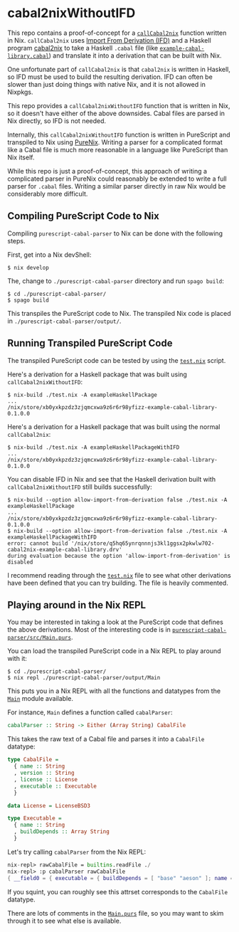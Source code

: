 # cabal2nixWithoutIFD

This repo contains a proof-of-concept for a
[`callCabal2nix`](https://github.com/NixOS/nixpkgs/blob/d263feb6f6392939c4c5e0a2608a450f65417d18/pkgs/development/haskell-modules/make-package-set.nix#L220)
function written in Nix. `callCabal2nix` uses
[Import From Derivation (IFD)](https://blog.hercules-ci.com/2019/08/30/native-support-for-import-for-derivation/)
and a Haskell program [cabal2nix](https://github.com/NixOS/cabal2nix) to take
a Haskell `.cabal` file (like
[`example-cabal-library.cabal`](`./example-cabal-library/example-cabal-library.cabal`))
and translate it into a derivation that can be built with Nix.

One unfortunate part of `callCabal2nix` is that `cabal2nix` is written in
Haskell, so IFD must be used to build the resulting derivation.  IFD can often
be slower than just doing things with native Nix, and it is not allowed
in Nixpkgs.

This repo provides a `callCabal2nixWithoutIFD` function that is written in Nix,
so it doesn't have either of the above downsides.  Cabal files are parsed in
Nix directly, so IFD is not needed.

Internally, this `callCabal2nixWithoutIFD` function is written in PureScript
and transpiled to Nix using [PureNix](https://github.com/purenix-org/purenix).
Writing a parser for a complicated format like a Cabal file is much more
reasonable in a language like PureScript than Nix itself.

While this repo is just a proof-of-concept, this approach of writing a
complicated parser in PureNix could reasonably be extended to write a full
parser for `.cabal` files.  Writing a similar parser directly in raw Nix would
be considerably more difficult.

## Compiling PureScript Code to Nix

Compiling `purescript-cabal-parser` to Nix can be done with the following
steps.

First, get into a Nix devShell:

```console
$ nix develop
```

The, change to `./purescript-cabal-parser` directory and run `spago build`:

```console
$ cd ./purescript-cabal-parser/
$ spago build
```

This transpiles the PureScript code to Nix.  The transpiled Nix code is placed
in `./purescript-cabal-parser/output/`.

## Running Transpiled PureScript Code

The transpiled PureScript code can be tested by using the [`test.nix`](./test.nix)
script.

Here's a derivation for a Haskell package that was built using
`callCabal2nixWithoutIFD`:

```console
$ nix-build ./test.nix -A exampleHaskellPackage
...
/nix/store/xb0yxkpzdz3zjqmcxwa9z6r6r98yfizz-example-cabal-library-0.1.0.0
```

Here's a derivation for a Haskell package that was built using
the normal `callCabal2nix`:

```console
$ nix-build ./test.nix -A exampleHaskellPackageWithIFD
...
/nix/store/xb0yxkpzdz3zjqmcxwa9z6r6r98yfizz-example-cabal-library-0.1.0.0
```

You can disable IFD in Nix and see that the Haskell derivation built with
`callCabal2nixWithoutIFD` still builds successfully:

```console
$ nix-build --option allow-import-from-derivation false ./test.nix -A exampleHaskellPackage
...
/nix/store/xb0yxkpzdz3zjqmcxwa9z6r6r98yfizz-example-cabal-library-0.1.0.0
$ nix-build --option allow-import-from-derivation false ./test.nix -A exampleHaskellPackageWithIFD
error: cannot build '/nix/store/q5hq65ynrqnnnjs3kl1ggsx2pkwlw702-cabal2nix-example-cabal-library.drv'
during evaluation because the option 'allow-import-from-derivation' is disabled
```

I recommend reading through the [`test.nix`](./test.nix) file to see what other
derivations have been defined that you can try building.  The file is heavily
commented.

## Playing around in the Nix REPL

You may be interested in taking a look at the PureScript code that defines the
above derivations.  Most of the interesting code is in
[`purescript-cabal-parser/src/Main.purs`](./purescript-cabal-parser/src/Main.purs).

You can load the transpiled PureScript code in a Nix REPL to play around with
it:

```console
$ cd ./purescript-cabal-parser/
$ nix repl ./purescript-cabal-parser/output/Main
```

This puts you in a Nix REPL with all the functions and datatypes from the
[`Main`](./purescript-cabal-parser/src/Main.purs) module available.

For instance, `Main` defines a function called `cabalParser`:

```purescript
cabalParser :: String -> Either (Array String) CabalFile
```

This takes the raw text of a Cabal file and parses it into a `CabalFile`
datatype:

```purescript
type CabalFile =
  { name :: String
  , version :: String
  , license :: License
  , executable :: Executable
  }

data License = LicenseBSD3

type Executable =
  { name :: String
  , buildDepends :: Array String
  }
```

Let's try calling `cabalParser` from the Nix REPL:

```nix
nix-repl> rawCabalFile = builtins.readFile ./
nix-repl> :p cabalParser rawCabalFile
{ __field0 = { executable = { buildDepends = [ "base" "aeson" ]; name = "example-cabal-library"; }; license = { __tag = "LicenseBSD3"; }; name = "example-cabal-library"; version = "0.1.0.0"; }; __tag = "Right"; }
```

If you squint, you can roughly see this attrset corresponds to the `CabalFile`
datatype.

There are lots of comments in the
[`Main.purs`](./purescript-cabal-parser/src/Main.purs) file, so you may want to
skim through it to see what else is available.
